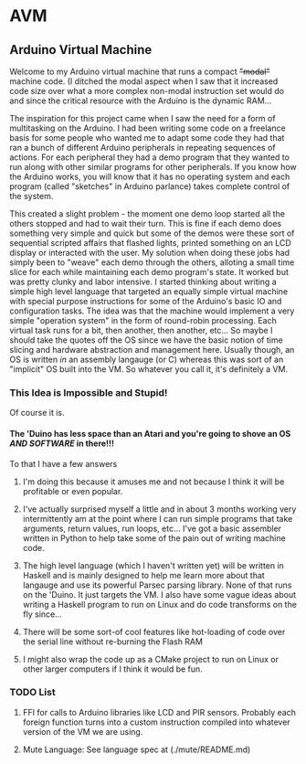 # AVM
## Arduino Virtual Machine

Welcome to my Arduino virtual machine that runs a compact
<s>"modal"</s> machine code. (I ditched the modal aspect when I saw
that it increased code size over what a more complex non-modal
instruction set would do and since the critical resource with the
Arduino is the dynamic RAM...

The inspiration for this project came when I saw the need for a form
of multitasking on the Arduino. I had been writing some code on a
freelance basis for some people who wanted me to adapt some code they
had that ran a bunch of different Arduino peripherals in repeating
sequences of actions. For each peripheral they had a demo program that
they wanted to run along with other similar programs for other
peripherals. If you know how the Arduino works, you will know that it
has no operating system and each program (called "sketches" in Arduino
parlance) takes complete control of the system.

This created a slight problem - the moment one demo loop started all
the others stopped and had to wait their turn.  This is fine if each
demo does something very simple and quick but some of the demos were
these sort of sequential scripted affairs that flashed lights, printed
something on an LCD display or interacted with the user. My solution
when doing these jobs had simply been to "weave" each demo through the
others, alloting a small time slice for each while maintaining each
demo program's state. It worked but was pretty clunky and labor
intensive. I started thinking about writing a simple high level
language that targeted an equally simple virtual machine with special
purpose instructions for some of the Arduino's basic IO and
configuration tasks. The idea was that the machine would implement a
very simple "operation system" in the form of round-robin
processing. Each virtual task runs for a bit, then another, then
another, etc... So maybe I should take the quotes off the OS since we
have the basic notion of time slicing and hardware abstraction and
management here.  Usually though, an OS is written *in* an assembly
langauge (or C) whereas this was sort of an "implicit" OS built into
the VM. So whatever you call it, it's definitely a VM.

### This Idea is Impossible and Stupid! 

Of course it is. 

#### The 'Duino has less space than an Atari and you're going to shove an OS *AND SOFTWARE* in there!!!

To that I have a few answers

1) I'm doing this because it amuses me and not because I think it will
be profitable or even popular.

2) I've actually surprised myself a little and in about 3 months
working very intermittently am at the point where I can run simple
programs that take arguments, return values, run loops, etc... I've
got a basic assembler written in Python to help take some of the pain
out of writing machine code.

3) The high level language (which I haven't written yet) will be
written in Haskell and is mainly designed to help me learn more about
that langauge and use its powerful Parsec parsing library. None of
that runs on the 'Duino. It just targets the VM. I also have some
vague ideas about writing a Haskell program to run on Linux and do
code transforms on the fly since...

4) There will be some sort-of cool features like hot-loading of code
over the serial line without re-burning the Flash RAM

5) I might also wrap the code up as a CMake project to run on Linux or
other larger computers if I think it would be fun.

### TODO List

1) FFI for calls to Arduino libraries like LCD and PIR
sensors. Probably each foreign function turns into a custom
instruction compiled into whatever version of the VM we are using.

2) Mute Language: See language spec at (./mute/README.md)
